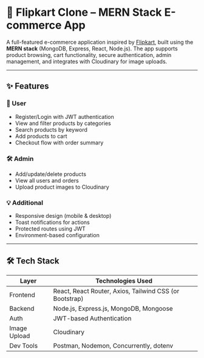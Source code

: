 # 🛒 Flipkart Clone – MERN Stack E-commerce App

A full-featured e-commerce application inspired by [Flipkart](https://www.flipkart.com), built using the **MERN stack** (MongoDB, Express, React, Node.js). The app supports product browsing, cart functionality, secure authentication, admin management, and integrates with Cloudinary for image uploads.

---

## ✨ Features

### 👤 User
- Register/Login with JWT authentication
- View and filter products by categories
- Search products by keyword
- Add products to cart
- Checkout flow with order summary

### 🛠️ Admin
- Add/update/delete products
- View all users and orders
- Upload product images to Cloudinary

### 💡 Additional
- Responsive design (mobile & desktop)
- Toast notifications for actions
- Protected routes using JWT
- Environment-based configuration

---

## 🛠 Tech Stack

| Layer        | Technologies Used                             |
|--------------|------------------------------------------------|
| Frontend     | React, React Router, Axios, Tailwind CSS (or Bootstrap) |
| Backend      | Node.js, Express.js, MongoDB, Mongoose         |
| Auth         | JWT-based Authentication                       |
| Image Upload | Cloudinary                                     |
| Dev Tools    | Postman, Nodemon, Concurrently, dotenv         |
